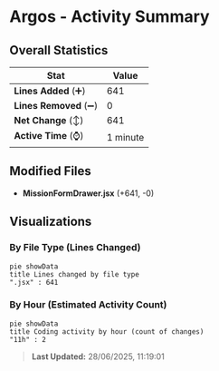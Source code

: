 # Argos - Activity Summary 

## Overall Statistics

| Stat                   | Value                                                             |
| ---------------------- | ----------------------------------------------------------------- |
| **Lines Added** (➕)   | 641                                          |
| **Lines Removed** (➖) | 0                                        |
| **Net Change** (↕)    | 641                |
| **Active Time** (⌚)   | 1 minute |


## Modified Files
- **MissionFormDrawer.jsx** (+641, -0)

## Visualizations

### By File Type (Lines Changed)

```mermaid
pie showData
title Lines changed by file type
".jsx" : 641
```

### By Hour (Estimated Activity Count)

```mermaid
pie showData
title Coding activity by hour (count of changes)
"11h" : 2
```


> **Last Updated:** 28/06/2025, 11:19:01